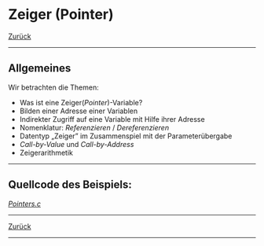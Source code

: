 # Zeiger (Pointer)

[Zurück](../../Markdown/Agenda.md)

---

## Allgemeines


Wir betrachten die Themen:

  * Was ist eine Zeiger(*Pointer*)-Variable?
  * Bilden einer Adresse einer Variablen
  * Indirekter Zugriff auf eine Variable mit Hilfe ihrer Adresse
  * Nomenklatur: *Referenzieren* / *Dereferenzieren*
  * Datentyp &bdquo;Zeiger&rdquo; im Zusammenspiel mit der Parameterübergabe
  * *Call-by-Value* und *Call-by-Address*
  * Zeigerarithmetik

---

## Quellcode des Beispiels:

[*Pointers.c*](Pointers.c)<br />

---

[Zurück](../../Markdown/Agenda.md)

---

